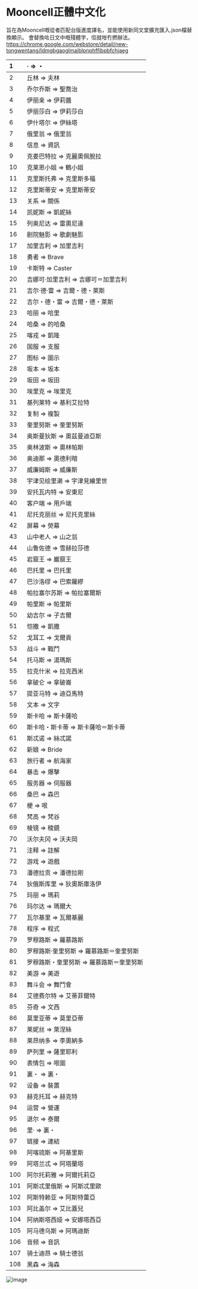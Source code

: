 # Mooncell正體中文化
旨在為Mooncell嘅從者匹配台版進度譯名，並能使用新同文堂擴充匯入.json檔替換顯示。
會替換咗日文中嘅殘體字，佢就咁冇撚辦法。
https://chrome.google.com/webstore/detail/new-tongwentang/ldmgbgaoglmaiblpnphffibpbfchjaeg

|1|· => ・|
|:----|:----|
|2|丘林 => 夫林|
|3|乔尔乔斯 => 聖喬治|
|4|伊丽亲 => 伊莉醬|
|5|伊丽莎白 => 伊莉莎白|
|6|伊什塔尔 => 伊絲塔|
|7|俄里翁 => 俄里翁|
|8|信息 => 資訊|
|9|克娄巴特拉 => 克麗奧佩脫拉|
|10|克莱恩小姐 => 鶴小姐|
|11|克里斯托弗 => 克里斯多福|
|12|克里斯蒂安 => 克里斯蒂安|
|13|关系 => 關係|
|14|凯妮斯 => 凱妮絲|
|15|列奥尼达 => 雷奧尼達|
|16|剧院魅影 => 歌劇魅影|
|17|加里吉利 => 加里吉利|
|18|勇者 => Brave|
|19|卡斯特 => Caster|
|20|吉娜可·加里吉利 => 吉娜可＝加里吉利|
|21|吉尔·德·雷 => 吉爾・德・萊斯|
|22|吉尔・德・雷 => 吉爾・德・萊斯|
|23|哈丽 => 哈里|
|24|哈桑 => 的哈桑|
|25|喀戎 => 凱隆|
|26|国服 => 支服|
|27|图标 => 圖示|
|28|坂本 => 坂本|
|29|坂田 => 坂田|
|30|埃里克 => 埃里克|
|31|基列莱特 => 基利艾拉特|
|32|复制 => 複製|
|33|奎里努斯 => 奎里努斯|
|34|奥斯曼狄斯 => 奧茲曼迪亞斯|
|35|奥林波斯 => 奧林帕斯|
|36|奥迪那 => 奧德利暗|
|37|威廉姆斯 => 威廉斯|
|38|宇津见绘里濑 => 宇津見繪里世|
|39|安托瓦内特 => 安東尼|
|40|客户端 => 用戶端|
|41|尼托克丽丝 => 尼托克里絲|
|42|屏幕 => 熒幕|
|43|山中老人 => 山之翁|
|44|山鲁佐德 => 雪赫拉莎德|
|45|岩窟王 => 巖窟王|
|46|巴托里 => 巴托里|
|47|巴沙洛缪 => 巴索羅繆|
|48|帕拉塞尔苏斯 => 帕拉塞爾斯|
|49|帕里斯 => 帕里斯|
|50|幼吉尔 => 子吉爾|
|51|恺撒 => 凱撒|
|52|戈耳工 => 戈爾貢|
|53|战斗 => 戰鬥|
|54|托马斯 => 湯瑪斯|
|55|拉克什米 => 拉克西米|
|56|拿破仑 => 拿破崙|
|57|提亚马特 => 迪亞馬特|
|58|文本 => 文字|
|59|斯卡哈 => 斯卡薩哈|
|60|斯卡哈・斯卡蒂 => 斯卡薩哈＝斯卡蒂|
|61|斯忒诺 => 絲忒諾|
|62|新娘 => Bride|
|63|旅行者 => 航海家|
|64|暴击 => 爆擊|
|65|服务器 => 伺服器|
|66|桑巴 => 森巴|
|67|梗 => 哏|
|68|梵高 => 梵谷|
|69|棱镜 => 稜鏡|
|70|沃尔夫冈 => 沃夫岡|
|71|注释 => 註解|
|72|游戏 => 遊戲|
|73|潘德拉贡 => 潘德拉剛|
|74|狄俄斯库里 => 狄奧斯庫洛伊|
|75|玛丽 => 瑪莉|
|76|玛尔达 => 瑪爾大|
|77|瓦尔基里 => 瓦爾基麗|
|78|程序 => 程式|
|79|罗穆路斯 => 羅慕路斯|
|80|罗穆路斯·奎里努斯 => 羅慕路斯＝奎里努斯|
|81|罗穆路斯・奎里努斯 => 羅慕路斯＝奎里努斯|
|82|美游 => 美遊|
|83|舞斗会 => 舞鬥會|
|84|艾德费尔特 => 艾蒂菲爾特|
|85|芬奇 => 文西|
|86|莫里亚蒂 => 莫里亞蒂|
|87|莱妮丝 => 萊涅絲|
|88|莱昂纳多 => 李奧納多|
|89|萨列里 => 薩里耶利|
|90|表情包 => 哏圖|
|91|裏・ => 裏・|
|92|设备 => 裝置|
|93|赫克托耳 => 赫克特|
|94|运营 => 營運|
|95|退尔 => 泰爾|
|96|里· => 裏・|
|97|链接 => 連結|
|98|阿喀琉斯 => 阿基里斯|
|99|阿塔兰忒 => 阿塔蘭塔|
|100|阿尔托莉雅 => 阿爾托莉亞|
|101|阿斯忒里俄斯 => 阿斯忒里歐|
|102|阿斯特赖亚 => 阿斯特蕾亞|
|103|阿比盖尔 => 艾比蓋兒|
|104|阿纳斯塔西娅 => 安娜塔西亞|
|105|阿马德乌斯 => 阿瑪迪斯|
|106|音频 => 音訊|
|107|骑士迪昂 => 騎士德翁|
|108|黑森 => 海森|

![image](https://user-images.githubusercontent.com/63342274/197173295-c3d1025e-8439-475f-bb92-600e0bfa2d58.png)
